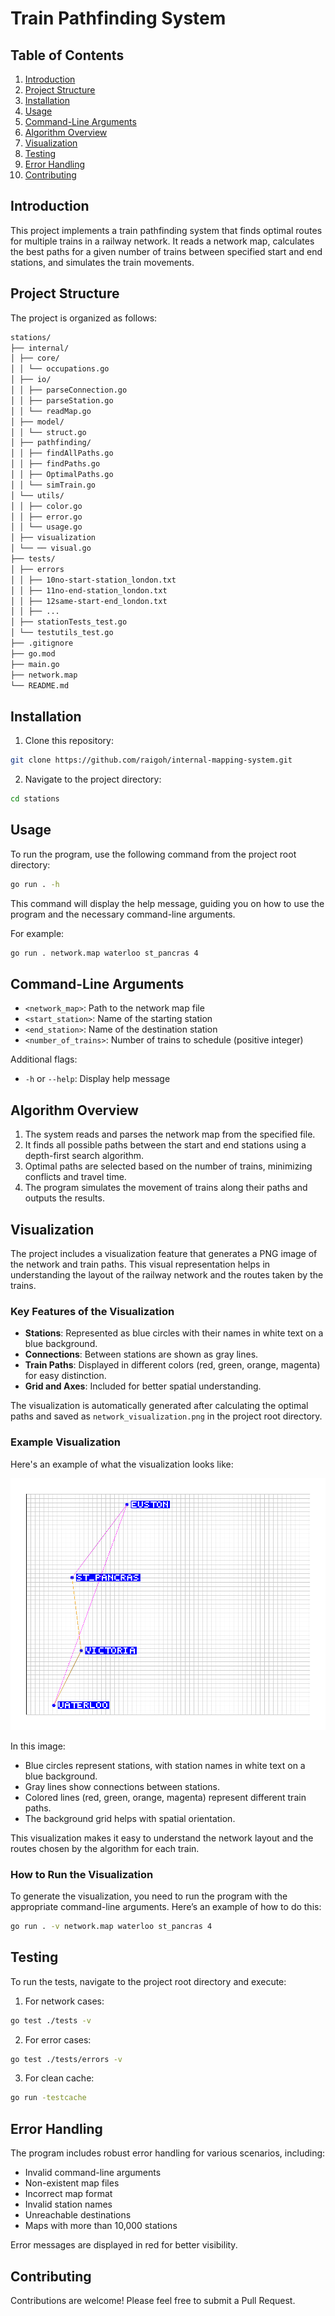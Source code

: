 # Train Pathfinding System

## Table of Contents

1. [Introduction](#introduction)
2. [Project Structure](#project-structure)
3. [Installation](#installation)
4. [Usage](#usage)
5. [Command-Line Arguments](#command-line-arguments)
6. [Algorithm Overview](#algorithm-overview)
7. [Visualization](#visualization)
8. [Testing](#testing)
9. [Error Handling](#error-handling)
10. [Contributing](#contributing)

## Introduction

This project implements a train pathfinding system that finds optimal routes for multiple trains in a railway network. It reads a network map, calculates the best paths for a given number of trains between specified start and end stations, and simulates the train movements.

## Project Structure

The project is organized as follows:

```bash
stations/
├── internal/
│ ├── core/
│ │ └── occupations.go
│ ├── io/
│ │ ├── parseConnection.go
│ │ ├── parseStation.go
│ │ └── readMap.go
│ ├── model/
│ │ └── struct.go
│ ├── pathfinding/
│ │ ├── findAllPaths.go
│ │ ├── findPaths.go
│ │ ├── OptimalPaths.go
│ │ └── simTrain.go
│ └── utils/
│ │ ├── color.go
│ │ ├── error.go
│ │ └── usage.go
│ ├── visualization
│ └── ── visual.go
├── tests/
│ ├── errors
│ │ ├── 10no-start-station_london.txt
│ │ ├── 11no-end-station_london.txt
│ │ ├── 12same-start-end_london.txt
│ │ ├── ...
│ ├── stationTests_test.go
│ └── testutils_test.go
├── .gitignore
├── go.mod
├── main.go
├── network.map
└── README.md
```

## Installation

1. Clone this repository:

```bash
git clone https://github.com/raigoh/internal-mapping-system.git
```

2. Navigate to the project directory:

```bash
cd stations
```

## Usage

To run the program, use the following command from the project root directory:

```bash
go run . -h
```

This command will display the help message, guiding you on how to use the program and the necessary command-line arguments.

For example:

```bash
go run . network.map waterloo st_pancras 4
```

## Command-Line Arguments

- `<network_map>`: Path to the network map file
- `<start_station>`: Name of the starting station
- `<end_station>`: Name of the destination station
- `<number_of_trains>`: Number of trains to schedule (positive integer)

Additional flags:

- `-h` or `--help`: Display help message

## Algorithm Overview

1. The system reads and parses the network map from the specified file.
2. It finds all possible paths between the start and end stations using a depth-first search algorithm.
3. Optimal paths are selected based on the number of trains, minimizing conflicts and travel time.
4. The program simulates the movement of trains along their paths and outputs the results.

## Visualization

The project includes a visualization feature that generates a PNG image of the network and train paths. This visual representation helps in understanding the layout of the railway network and the routes taken by the trains.

### Key Features of the Visualization

- **Stations**: Represented as blue circles with their names in white text on a blue background.
- **Connections**: Between stations are shown as gray lines.
- **Train Paths**: Displayed in different colors (red, green, orange, magenta) for easy distinction.
- **Grid and Axes**: Included for better spatial understanding.

The visualization is automatically generated after calculating the optimal paths and saved as `network_visualization.png` in the project root directory.

### Example Visualization

Here's an example of what the visualization looks like:

![Network Visualization](network_visualization.png)

In this image:

- Blue circles represent stations, with station names in white text on a blue background.
- Gray lines show connections between stations.
- Colored lines (red, green, orange, magenta) represent different train paths.
- The background grid helps with spatial orientation.

This visualization makes it easy to understand the network layout and the routes chosen by the algorithm for each train.

### How to Run the Visualization

To generate the visualization, you need to run the program with the appropriate command-line arguments. Here’s an example of how to do this:

```bash
go run . -v network.map waterloo st_pancras 4
```

## Testing

To run the tests, navigate to the project root directory and execute:

1. For network cases:

```bash
go test ./tests -v
```

2. For error cases:

```bash
go test ./tests/errors -v
```

3. For clean cache:

```bash
go run -testcache
```

## Error Handling

The program includes robust error handling for various scenarios, including:

- Invalid command-line arguments
- Non-existent map files
- Incorrect map format
- Invalid station names
- Unreachable destinations
- Maps with more than 10,000 stations

Error messages are displayed in red for better visibility.

## Contributing

Contributions are welcome! Please feel free to submit a Pull Request.

